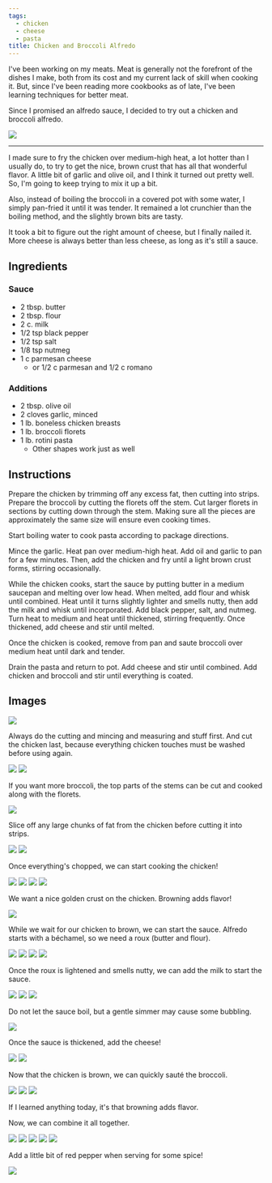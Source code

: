 ```yaml
---
tags:
  - chicken
  - cheese
  - pasta
title: Chicken and Broccoli Alfredo
---
```


I've been working on my meats. Meat is generally not the forefront of the
dishes I make, both from its cost and my current lack of skill when cooking it.
But, since I've been reading more cookbooks as of late, I've been learning
techniques for better meat.

Since I promised an alfredo sauce, I decided to try out a chicken and broccoli
alfredo.

![](/recipe/2015/04/26/chicken-broccoli-alfredo/glamour-shot.jpg)

---

I made sure to fry the chicken over medium-high heat, a lot hotter than I
usually do, to try to get the nice, brown crust that has all that wonderful
flavor. A little bit of garlic and olive oil, and I think it turned out pretty
well. So, I'm going to keep trying to mix it up a bit.

Also, instead of boiling the broccoli in a covered pot with some water, I
simply pan-fried it until it was tender. It remained a lot crunchier than the boiling
method, and the slightly brown bits are tasty.

It took a bit to figure out the right amount of cheese, but I finally nailed it.
More cheese is always better than less cheese, as long as it's still a sauce.

## Ingredients

### Sauce

* 2 tbsp. butter
* 2 tbsp. flour
* 2 c. milk
* 1/2 tsp black pepper
* 1/2 tsp salt
* 1/8 tsp nutmeg
* 1 c parmesan cheese
    * or 1/2 c parmesan and 1/2 c romano

### Additions

* 2 tbsp. olive oil
* 2 cloves garlic, minced
* 1 lb. boneless chicken breasts
* 1 lb. broccoli florets
* 1 lb. rotini pasta
    * Other shapes work just as well

## Instructions

Prepare the chicken by trimming off any excess fat, then cutting into strips.
Prepare the broccoli by cutting the florets off the stem. Cut larger florets in
sections by cutting down through the stem. Making sure all the pieces are
approximately the same size will ensure even cooking times.

Start boiling water to cook pasta according to package directions.

Mince the garlic. Heat pan over medium-high heat. Add oil and garlic to pan for
a few minutes. Then, add the chicken and fry until a light brown crust forms,
stirring occasionally.

While the chicken cooks, start the sauce by putting butter in a medium saucepan
and melting over low head. When melted, add flour and whisk until combined.
Heat until it turns slightly lighter and smells nutty, then add the milk and
whisk until incorporated. Add black pepper, salt, and nutmeg. Turn heat to
medium and heat until thickened, stirring frequently. Once thickened, add
cheese and stir until melted.

Once the chicken is cooked, remove from pan and saute broccoli over medium heat
until dark and tender.

Drain the pasta and return to pot. Add cheese and stir until combined. Add
chicken and broccoli and stir until everything is coated.

## Images

![](ingredients.jpg)

Always do the cutting and mincing and measuring and stuff first. And cut the
chicken last, because everything chicken touches must be washed before using
again.

![](cutting-broccoli-1.jpg)
![](cutting-broccoli-2.jpg)

If you want more broccoli, the top parts of the stems can be cut and cooked
along with the florets.

![](cutting-broccoli-3.jpg)

Slice off any large chunks of fat from the chicken before cutting it into
strips.

![](cutting-chicken-1.jpg)
![](cutting-chicken-2.jpg)

Once everything's chopped, we can start cooking the chicken!

![](cooking-chicken-1.jpg)
![](cooking-chicken-2.jpg)
![](cooking-chicken-3.jpg)
![](cooking-chicken-4.jpg)

We want a nice golden crust on the chicken. Browning adds flavor!

![](cooking-chicken-5.jpg)

While we wait for our chicken to brown, we can start the sauce. Alfredo starts
with a béchamel, so we need a roux (butter and flour).

![](making-roux-1.jpg)
![](making-roux-2.jpg)
![](making-roux-3.jpg)
![](making-roux-4.jpg)

Once the roux is lightened and smells nutty, we can add the milk to start the
sauce.

![](making-sauce-1.jpg)
![](making-sauce-2.jpg)
![](making-sauce-3.jpg)

Do not let the sauce boil, but a gentle simmer may cause some bubbling.

![](making-sauce-4.jpg)

Once the sauce is thickened, add the cheese!

![](making-sauce-5.jpg)
![](making-sauce-6.jpg)

Now that the chicken is brown, we can quickly sauté the broccoli.

![](cooking-broccoli-1.jpg)
![](cooking-broccoli-2.jpg)
![](cooking-broccoli-3.jpg)

If I learned anything today, it's that browning adds flavor.

Now, we can combine it all together.

![](combining-1.jpg)
![](combining-2.jpg)
![](combining-3.jpg)
![](combining-4.jpg)
![](combining-5.jpg)

Add a little bit of red pepper when serving for some spice!

![](glamour-shot-with-red-pepper.jpg)

